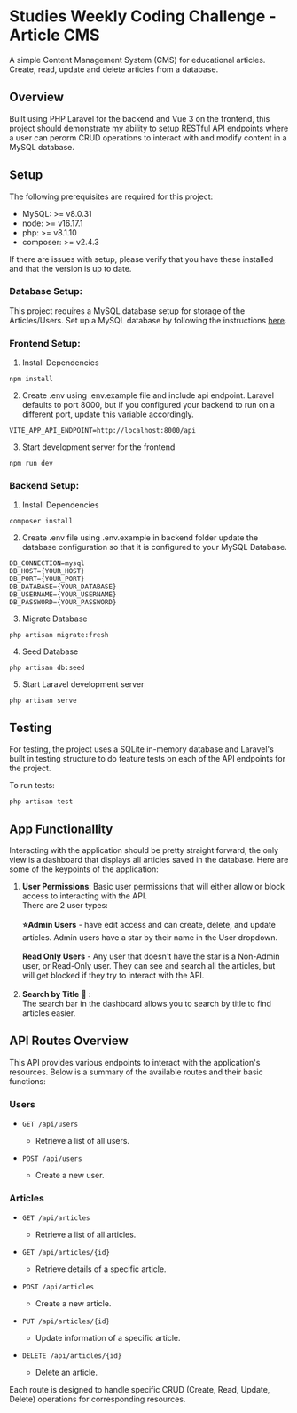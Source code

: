 # Studies Weekly Coding Challenge - Article CMS
 A simple Content Management System (CMS) for educational articles. Create, read, update and delete articles from a database.

## Overview

Built using PHP Laravel for the backend and Vue 3 on the frontend, this project should demonstrate my ability to setup RESTful API endpoints where a user can perorm CRUD operations to interact   with and modify content in a MySQL database. 

## Setup
The following prerequisites are required for this project:
* MySQL: >= v8.0.31
* node: >= v16.17.1
* php: >= v8.1.10
* composer: >= v2.4.3

If there are issues with setup, please verify that you have these installed and that the version is up to date.
    
### Database Setup:

This project requires a MySQL database setup for storage of the Articles/Users. Set up a MySQL database by following the instructions [here](https://dev.mysql.com/doc/mysql-getting-started/en/).

### Frontend Setup:

1. Install Dependencies
```
npm install
```
2. Create .env using .env.example file and include api endpoint.
   Laravel defaults to port 8000, but if you configured your backend to run on a different port, update this variable accordingly.
```
VITE_APP_API_ENDPOINT=http://localhost:8000/api
```
3. Start development server for the frontend
```
npm run dev
```
### Backend Setup:

1. Install Dependencies
```
composer install
```
2. Create .env file using .env.example in backend folder
update the database configuration so that it is configured to your MySQL Database.
```
DB_CONNECTION=mysql
DB_HOST={YOUR_HOST}
DB_PORT={YOUR_PORT}
DB_DATABASE={YOUR_DATABASE}
DB_USERNAME={YOUR_USERNAME}
DB_PASSWORD={YOUR_PASSWORD}
```
3. Migrate Database
```
php artisan migrate:fresh
```
4. Seed Database
```
php artisan db:seed
```
5. Start Laravel development server
```
php artisan serve
```
## Testing
For testing, the project uses a SQLite in-memory database and Laravel's built in testing structure to do feature tests on each of the API endpoints for the project.

To run tests: 
```
php artisan test
```

## App Functionallity
Interacting with the application should be pretty straight forward, the only view is a dashboard that displays all articles saved in the database. Here are some of the keypoints of the application:
1. **User Permissions**:
  Basic user permissions that will either allow or block access to interacting with the API. <br>
  There are 2 user types:<br>
  <br>**⭐Admin Users** - have edit access and can create, delete, and update articles.  Admin users have a star by their name in the User dropdown. <br>
  <br>**Read Only Users** - Any user that doesn't have the star is a Non-Admin user, or Read-Only user. They can see and search all the articles, but will get blocked if they try to interact with the API.<br><br>
2. **Search by Title** 🔎 : <br>
The search bar in the dashboard allows you to search by title to find articles easier.

## API Routes Overview

This API provides various endpoints to interact with the application's resources. Below is a summary of the available routes and their basic functions:

### Users

- `GET /api/users`
  - Retrieve a list of all users.

- `POST /api/users`
  - Create a new user.

### Articles

- `GET /api/articles`
  - Retrieve a list of all articles.

- `GET /api/articles/{id}`
  - Retrieve details of a specific article.

- `POST /api/articles`
  - Create a new article.

- `PUT /api/articles/{id}`
  - Update information of a specific article.

- `DELETE /api/articles/{id}`
  - Delete an article.

Each route is designed to handle specific CRUD (Create, Read, Update, Delete) operations for corresponding resources.



